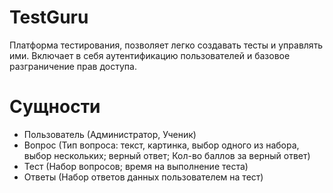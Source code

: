 # TestGuru

Платформа тестирования, позволяет легко создавать тесты и управлять ими. Включает в себя аутентификацию пользователей и базовое разграничение прав доступа.

# Сущности
* Пользователь (Администратор, Ученик)
* Вопрос (Тип вопроса: текст, картинка, выбор одного из набора, выбор нескольких; верный ответ; Кол-во баллов за верный ответ)
* Тест (Набор вопросов; время на выполнение теста)
* Ответы (Набор ответов данных пользователем на тест)

